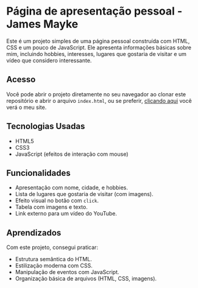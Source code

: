 # Página de apresentação pessoal - James Mayke

Este é um projeto simples de uma página pessoal construída com HTML, CSS e um pouco de JavaScript. Ele apresenta informações básicas sobre mim, incluindo hobbies, interesses, lugares que gostaria de visitar e um vídeo que considero interessante.

## Acesso

Você pode abrir o projeto diretamente no seu navegador ao clonar este repositório e abrir o arquivo `index.html`, ou se preferir, [clicando aqui](https://jamez-mayke.github.io/projeto-perfil/) você verá o meu site.

## Tecnologias Usadas

- HTML5
- CSS3
- JavaScript (efeitos de interação com mouse)

## Funcionalidades

- Apresentação com nome, cidade, e hobbies.
- Lista de lugares que gostaria de visitar (com imagens).
- Efeito visual no botão com `click`.
- Tabela com imagens e texto.
- Link externo para um vídeo do YouTube.

## Aprendizados

Com este projeto, consegui praticar:

- Estrutura semântica do HTML.
- Estilização moderna com CSS.
- Manipulação de eventos com JavaScript.
- Organização básica de arquivos (HTML, CSS, imagens).
